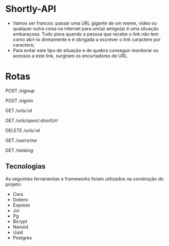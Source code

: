 # Shortly-API

- Vamos ser francos: passar uma URL gigante de um meme, vídeo ou qualquer outra coisa na internet para um(a) amigo(a) é uma situação embaraçosa. Tudo piora quando a pessoa que recebe o link não tem como abri-lo diretamente e é obrigada a escrever o link caractere por caractere;
- Para evitar este tipo de situação e de quebra conseguir monitorar os acessos a este link, surgiram os encurtadores de URL.

# Rotas

POST */signup*

POST */signin*

GET */urls/:id*

GET */urls/open/:shortUrl*

DELETE */urls/:id*

GET */users/me*

GET */ranking*

## Tecnologias 

As seguintes ferramentas e frameworks foram utilizados na construção do projeto:

- Cors
- Dotenv
- Express
- Joi
- Pg
- Bcrypt
- Nanoid
- Uuid
- Postgres